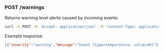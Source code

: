### POST /warnings

Returns warning level alerts caused by incoming events:

```sh
curl -X POST -H 'Accept: application/json' -H 'Content-Type: application/json' -d '{"eventData":[{"type":"temperature","value":25}, {"type":"temperature","value":35}]}' http://localhost:8080/warnings
```

Example response:

```json
[{"severity":"warning","message":"Event [type=temperature, value=40]"}]
```
